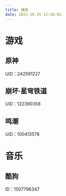 ```yaml
---
title: 摸鱼
date: 2023-10-25 13:58:03
---
```



# 游戏

## 原神
UID：242591227

## 崩坏·星穹铁道

UID：122390358

## 鸣潮

UID：100413578

# 音乐

## 酷狗
ID：1507796347





